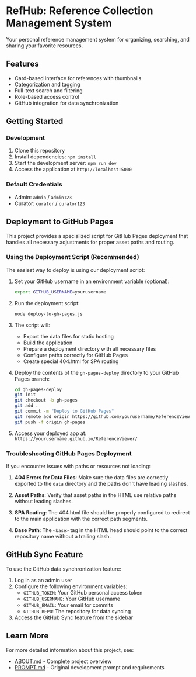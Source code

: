 # RefHub: Reference Collection Management System

Your personal reference management system for organizing, searching, and sharing your favorite resources.

## Features

- Card-based interface for references with thumbnails
- Categorization and tagging
- Full-text search and filtering
- Role-based access control
- GitHub integration for data synchronization

## Getting Started

### Development

1. Clone this repository
2. Install dependencies: `npm install`
3. Start the development server: `npm run dev`
4. Access the application at `http://localhost:5000`

### Default Credentials

- Admin: `admin` / `admin123`
- Curator: `curator` / `curator123`

## Deployment to GitHub Pages

This project provides a specialized script for GitHub Pages deployment that handles all necessary adjustments for proper asset paths and routing.

### Using the Deployment Script (Recommended)

The easiest way to deploy is using our deployment script:

1. Set your GitHub username in an environment variable (optional):
   ```bash
   export GITHUB_USERNAME=yourusername
   ```

2. Run the deployment script:
   ```bash
   node deploy-to-gh-pages.js
   ```

3. The script will:
   - Export the data files for static hosting
   - Build the application
   - Prepare a deployment directory with all necessary files
   - Configure paths correctly for GitHub Pages
   - Create special 404.html for SPA routing

4. Deploy the contents of the `gh-pages-deploy` directory to your GitHub Pages branch:
   ```bash
   cd gh-pages-deploy
   git init
   git checkout -b gh-pages
   git add .
   git commit -m "Deploy to GitHub Pages"
   git remote add origin https://github.com/yourusername/ReferenceViewer.git
   git push -f origin gh-pages
   ```

5. Access your deployed app at: `https://yourusername.github.io/ReferenceViewer/`

### Troubleshooting GitHub Pages Deployment

If you encounter issues with paths or resources not loading:

1. **404 Errors for Data Files**: Make sure the data files are correctly exported to the `data` directory and the paths don't have leading slashes.

2. **Asset Paths**: Verify that asset paths in the HTML use relative paths without leading slashes.

3. **SPA Routing**: The 404.html file should be properly configured to redirect to the main application with the correct path segments.

4. **Base Path**: The `<base>` tag in the HTML head should point to the correct repository name without a trailing slash.

## GitHub Sync Feature

To use the GitHub data synchronization feature:

1. Log in as an admin user
2. Configure the following environment variables:
   - `GITHUB_TOKEN`: Your GitHub personal access token
   - `GITHUB_USERNAME`: Your GitHub username
   - `GITHUB_EMAIL`: Your email for commits
   - `GITHUB_REPO`: The repository for data syncing
3. Access the GitHub Sync feature from the sidebar

## Learn More

For more detailed information about this project, see:

- [ABOUT.md](ABOUT.md) - Complete project overview
- [PROMPT.md](PROMPT.md) - Original development prompt and requirements